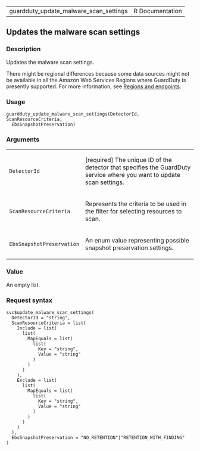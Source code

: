 <table style="width: 100%;">
<tbody>
<tr class="odd">
<td>guardduty_update_malware_scan_settings</td>
<td style="text-align: right;">R Documentation</td>
</tr>
</tbody>
</table>

## Updates the malware scan settings

### Description

Updates the malware scan settings.

There might be regional differences because some data sources might not
be available in all the Amazon Web Services Regions where GuardDuty is
presently supported. For more information, see [Regions and
endpoints](https://docs.aws.amazon.com/guardduty/latest/ug/guardduty_regions.html).

### Usage

    guardduty_update_malware_scan_settings(DetectorId, ScanResourceCriteria,
      EbsSnapshotPreservation)

### Arguments

<table>
<colgroup>
<col style="width: 35%" />
<col style="width: 65%" />
</colgroup>
<tbody>
<tr class="odd">
<td><code
id="guardduty_update_malware_scan_settings_:_DetectorId">DetectorId</code></td>
<td><p>[required] The unique ID of the detector that specifies the
GuardDuty service where you want to update scan settings.</p></td>
</tr>
<tr class="even">
<td><code
id="guardduty_update_malware_scan_settings_:_ScanResourceCriteria">ScanResourceCriteria</code></td>
<td><p>Represents the criteria to be used in the filter for selecting
resources to scan.</p></td>
</tr>
<tr class="odd">
<td><code
id="guardduty_update_malware_scan_settings_:_EbsSnapshotPreservation">EbsSnapshotPreservation</code></td>
<td><p>An enum value representing possible snapshot preservation
settings.</p></td>
</tr>
</tbody>
</table>

### Value

An empty list.

### Request syntax

    svc$update_malware_scan_settings(
      DetectorId = "string",
      ScanResourceCriteria = list(
        Include = list(
          list(
            MapEquals = list(
              list(
                Key = "string",
                Value = "string"
              )
            )
          )
        ),
        Exclude = list(
          list(
            MapEquals = list(
              list(
                Key = "string",
                Value = "string"
              )
            )
          )
        )
      ),
      EbsSnapshotPreservation = "NO_RETENTION"|"RETENTION_WITH_FINDING"
    )
